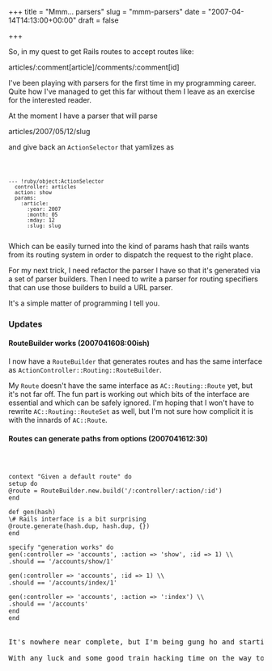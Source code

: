 +++
title = "Mmm... parsers"
slug = "mmm-parsers"
date = "2007-04-14T14:13:00+00:00"
draft = false

+++

So, in my quest to get Rails routes to accept routes like:

articles/:comment\[article\]/comments/:comment\[id\]

I've been playing with parsers for the first time in my programming career. Quite how I've managed to get this far without them I leave as an exercise for the interested reader.

At the moment I have a parser that will parse

articles/2007/05/12/slug

and give back an `ActionSelector` that yamlizes as

<code>

    --- !ruby/object:ActionSelector
      controller: articles
      action: show
      params:
        :article:
          :year: 2007
          :month: 05
          :mday: 12
          :slug: slug

</code>
Which can be easily turned into the kind of params hash that rails wants from its routing system in order to dispatch the request to the right place.

For my next trick, I need refactor the parser I have so that it's generated via a set of parser builders. Then I need to write a parser for routing specifiers that can use those builders to build a URL parser.

It's a simple matter of programming I tell you.

### Updates

#### RouteBuilder works (2007041608:00ish)

I now have a `RouteBuilder` that generates routes and has the same interface as `ActionController::Routing::RouteBuilder`.

My `Route` doesn't have the same interface as `AC::Routing::Route` yet, but it's not far off. The fun part is working out which bits of the interface are essential and which can be safely ignored. I'm hoping that I won't have to rewrite `AC::Routing::RouteSet` as well, but I'm not sure how complicit it is with the innards of `AC::Route`.

#### Routes can generate paths from options (2007041612:30)

<code>

<pre>
context "Given a default route" do
setup do
@route = RouteBuilder.new.build('/:controller/:action/:id')
end

def gen(hash)
\# Rails interface is a bit surprising
@route.generate(hash.dup, hash.dup, {})
end

specify "generation works" do
gen(:controller =&gt; 'accounts', :action =&gt; 'show', :id =&gt; 1) \\
.should == '/accounts/show/1'

gen(:controller =&gt; 'accounts', :id =&gt; 1) \\
.should == '/accounts/index/1'

gen(:controller =&gt; 'accounts', :action =&gt; ':index') \\
.should == '/accounts'
end
end
</code>

It's nowhere near complete, but I'm being gung ho and starting to integrate my RouteBuilder with Rails. Then I can start pulling the Rails routing tests into my own test suite and get some confidence with its robustness before I start adding the ability to handle routes like `/books/:tune[book][id]/tunes/:tune[id]`, which is why I started this in the first place.

With any luck and some good train hacking time on the way to London I should have something good to show at LRUG this evening.

